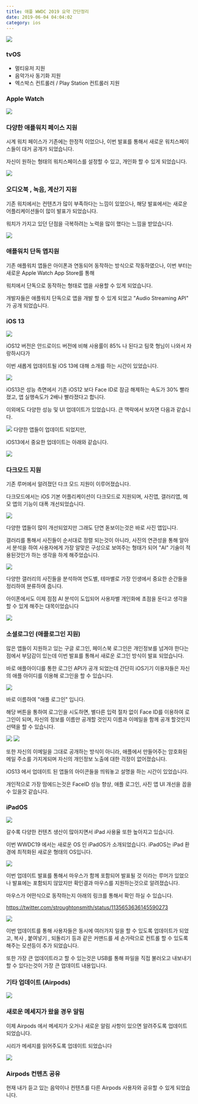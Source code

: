 ```yaml
---
title: 애플 WWDC 2019 요약 간단정리
date: 2019-06-04 04:04:02
category: ios
---
```


<img src="../../assets/2019-06-04/content-1.jpg">

### tvOS
- 멀티유저 지원
- 음악가사 동기화 지원 
- 엑스박스 컨트롤러 / Play Station 컨트롤러 지원 

### Apple Watch

<img src="../../assets/2019-06-04/content-2.png">

### 다양한 애플워치 페이스 지원 
시계 워치 페이스가 기존에는 한정적 이었으나, 이번 발표를 통해서 새로운 워치스페이스들이 대거 공개가 되었습니다.

자신이 원하는 형태의 워치스페이스를 설정할 수 있고, 개인화 할 수 있게 되었습니다. 

<img src="../../assets/2019-06-04/content-3.png">

###  오디오북 , 녹음, 계산기 지원 
기존 워치에서는 컨텐츠가 많이 부족하다는 느낌이 있었으나, 해당 발표에서는 새로운 어플리케이션들이 많이 발표가 되었습니다. 

워치가 가지고 있던 단점을 극복하려는 노력을 많이 했다는 느낌을 받았습니다. 

<img src="../../assets/2019-06-04/content-4.png">

### 애플워치 단독 앱지원 
기존 애플워치 앱들은 아이폰과 연동되어 동작하는 방식으로 작동하였으나, 이번 부터는 새로운 Apple Watch App Store를 통해 

워치에서 단독으로 동작하는 형태로 앱을 사용할 수 있게 되었습니다. 


개발자들은 애플워치 단독으로 앱을 개발 할 수 있게 되었고 "Audio Streaming API" 가 공개 되었습니다.

 
### iOS 13
<img src="../../assets/2019-06-04/content-5.png">

iOS12 버전은 안드로이드 버전에 비해 사용률이 85% 나 된다고 팀쿡 형님이 나와서 자랑하시다가 

이번 새롭게 업데이트될 iOS 13에 대해 소개를 하는 시간이 있었습니다.


<img src="../../assets/2019-06-04/content-6.png">

iOS13은 성능 측면에서 기존 iOS12 보다 Face ID로 잠금 해제하는 속도가 30% 빨라졌고, 앱 실행속도가 2배나 빨라졌다고 합니다.

이외에도 다양한 성능 및 UI 업데이트가 있었습니다. 큰 맥락에서 보자면 다음과 같습니다.

<img src="../../assets/2019-06-04/content-7.png">
다양한 앱들이 업데이트 되었지만, 

iOS13에서  중요한 업데이트는 아래와 같습니다.

<img src="../../assets/2019-06-04/content-8.png">


### 다크모드 지원 
기존 루머에서 알려졌던 다크 모드 지원이 이루어졌습니다. 

다크모드에서는 iOS 기본 어플리케이션이 다크모드로 지원되며, 사진앱, 갤러리앱, 메모 앱의 기능이 대폭 개선되었습니다. 

<img src="../../assets/2019-06-04/content-9.png">

다양한 앱들이 많이 개선되었지만 그래도 단연 돋보이는것은 바로 사진 앱입니다. 

갤러리를 통해서 사진들이 순서대로 정렬 되는것이 아니라, 사진의 연관성을 통해 알아서 분석을 하여 사용자에게 가장 알맞은 구성으로  보여주는 형태가 되어 "AI" 기술이 적용된것인가 하는 생각을 하게 해주었습니다. 

<img src="../../assets/2019-06-04/content-10.png">

다양한 갤러리의 사진들을 분석하여 연도별, 테마별로 가장 인생에서 중요한 순간들을 정리하여 분류하여 줍니다. 

아이폰에서도 이제 점점 AI 분석이 도입되어 사용자별 개인화에 초점을 둔다고 생각을 할 수 있게 해주는 대목이었습니다 


<img src="../../assets/2019-06-04/content-11.png">

### 소셜로그인 (애플로그인 지원) 
많은 앱들이 지원하고 있는 구글 로그인, 페이스북 로그인은 개인정보를 넘겨야 한다는 점에서 부담감이 있는데 이번 발표를 통해서 새로운 로그인 방식이 발표 되었습니다. 

바로 애플아이디를 통한 로그인 API가 공개 되었는데 간단히 iOS기기 이용자들은 자신의 애플 아이디를 이용해 로그인을 할 수 있습니다.


<img src="../../assets/2019-06-04/content-12.png">

바로 이름하여 "애플 로그인" 입니다. 

해당 버튼을 통하여 로그인을 시도하면, 별다른 입력 절차 없이 Face ID를 이용하여 로그인이 되며, 자신의 정보를 이름만 공개할 것인지 이름과 이메일을 함께 공개 할것인지 선택을 할 수 있습니다. 


<img src="../../assets/2019-06-04/content-13.png">
<img src="../../assets/2019-06-04/content-14.png">

또한 자신의 이메일을 그대로 공개하는 방식이 아니라, 애플에서 만들어주는 암호화된 메일 주소를 가지게되며 자신의 개인정보 노출에 대한 걱정이 없어졌습니다. 

 
iOS13 에서 업데이트 된 앱들의 아이콘들을 띄워놓고 설명을 하는 시간이 있었습니다. 

개인적으로 가장 맘에드는것은 FaceID 성능 향상, 애플 로그인, 사진 앱 UI 개선을 꼽을 수 있을것 같습니다.


### iPadOS 

<img src="../../assets/2019-06-04/content-15.png">

갈수록 다양한 컨텐츠 생산이 많아지면서 iPad 사용율 또한 높아지고 있습니다. 

이번 WWDC19 에서는 새로운 OS 인 iPadOS가 소개되었습니다.  iPadOS는 iPad 환경에 최적화된 새로운 형태의 OS입니다.

<img src="../../assets/2019-06-04/content-16.png">

이번 업데이트 발표를 통해서 마우스가 함께 포함되어 발표될 것 이라는 루머가 있었으나 발표에는 포함되지 않았지만 확인결과 마우스를 지원하는것으로 알려졌습니다. 

마우스가 어떤식으로 동작하는지 아래의 링크를 통해서 확인 하실 수 있습니다. 

https://twitter.com/stroughtonsmith/status/1135653636145590273

 <img src="../../assets/2019-06-04/content-17.png">

이번 업데이트를 통해 사용자들은 동시에 여러가지 일을 할 수 있도록 업데이트가 되었고,  복사 , 붙여넣기 , 되돌리기 등과 같은 커맨드를 세 손가락으로 컨트롤 할 수 있도록 해주는 모션등이 추가 되었습니다. 

또한 가장 큰 업데이트라고 할 수 있는것은 USB를 통해 파일을 직접 불러오고 내보내기 할 수 있다는것이 가장 큰 업데이트 내용입니다.

 

### 기타 업데이트  (Airpods)

<img src="../../assets/2019-06-04/content-18.png">

### 새로운 메세지가 왔을 경우 알림
이제 Airpods 에서 메세지가 오거나 새로운 알림 사항이 있으면 알려주도록 업데이트 되었습니다. 

시리가 메세지를 읽어주도록 업데이트 되었습니다

<img src="../../assets/2019-06-04/content-19.png">


### Airpods 컨텐츠 공유 
현재 내가 듣고 있는 음악이나 컨텐츠를 다른 Airpods 사용자와 공유할 수 있게 되었습니다. 

 



